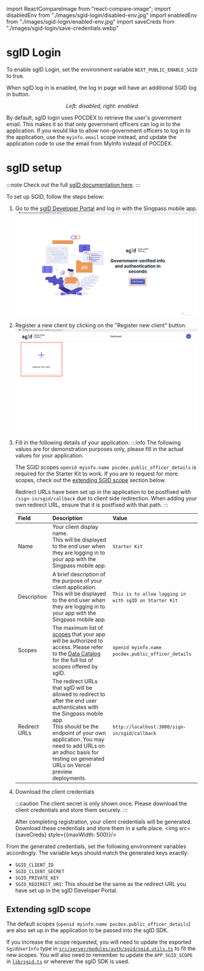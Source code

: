 import ReactCompareImage from "react-compare-image";
import disabledEnv from "./images/sgid-login/disabled-env.jpg"
import enabledEnv from "./images/sgid-login/enabled-env.jpg"
import saveCreds from "./images/sgid-login/save-credentials.webp"

# sgID Login

To enable sgID Login, set the environment variable `NEXT_PUBLIC_ENABLE_SGID` to true.

When sgID log in is enabled, the log in page will have an additional SGID log in button.

<ReactCompareImage leftImage={disabledEnv} rightImage={enabledEnv} />
<figcaption align="center"><i>Left: disabled, right: enabled</i></figcaption>

By default, sgID login uses POCDEX to retrieve the user's government email. This makes it so that only government officers can log in to the application. If you would like to allow non-government officers to log in to the application, use the `myinfo.email` scope instead, and update the application code to use the email from MyInfo instead of POCDEX.

# sgID setup

:::note
Check out the full [sgID documentation here](https://docs.id.gov.sg/introduction/overview).
:::

To set up SGID, follow the steps below:

1. Go to the [sgID Developer Portal](https://developer.id.gov.sg/) and log in with the Singpass mobile app.
   ![](./images/sgid-login/sgid-login.png)

2. Register a new client by clicking on the "Register new client" button.
   ![](./images/sgid-login/register-new-client.webp)

3. Fill in the following details of your application.
   :::info
   The following values are for demonstration purposes only, please fill in the actual values for your application.

   The SGID scopes `openid myinfo.name pocdex.public_officer_details` is required for the Starter Kit to work. If you are to request for more scopes, check out the [extending SGID scope](#extending-sgid-scope) section below.

   Redirect URLs have been set up in the application to be postfixed with `/sign-in/sgid/callback` due to client side redirection. When adding your own redirect URL, ensure that it is postfixed with that path.
   :::

   | Field         | Description                                                                                                                                                                                                                                                                                   | Value                                                  |
   | ------------- | --------------------------------------------------------------------------------------------------------------------------------------------------------------------------------------------------------------------------------------------------------------------------------------------- | ------------------------------------------------------ |
   | Name          | Your client display name. <br/> This will be displayed to the end user when they are logging in to your app with the Singpass mobile app.                                                                                                                                                     | `Starter Kit`                                          |
   | Description   | A brief description of the purpose of your client application. <br/> This will be displayed to the end user when they are logging in to your app with the Singpass mobile app.                                                                                                                | `This is to allow logging in with sgID on Starter Kit` |
   | Scopes        | The maximum list of [scopes](https://oauth.net/2/scope/) that your app will be authorized to access. Please refer to the [Data Catalog](https://docs.id.gov.sg/data-catalog) for the full list of scopes offered by sgID.                                                                     | `openid myinfo.name pocdex.public_officer_details`                      |
   | Redirect URLs | The redirect URLs that sgID will be allowed to redirect to after the end user authenticates with the Singpass mobile app. <br /> This should be the endpoint of your own application. You may need to add URLs on an adhoc basis for testing on generated URLs on Vercel preview deployments. | `http://localhost:3000/sign-in/sgid/callback`          |

4. Download the client credentials

   :::caution
   The client secret is only shown once. Please download the client credentials and store them securely.
   :::

   After completing registration, your client credentials will be generated. Download these credentials and store them in a safe place.
   <img src={saveCreds} style={{maxWidth: 500}}/>

From the generated credentials, set the following environment variables accordingly. The variable keys should match the generated keys exactly:

- `SGID_CLIENT_ID`
- `SGID_CLIENT_SECRET`
- `SGID_PRIVATE_KEY`
- `SGID_REDIRECT_URI`: This should be the same as the redirect URL you have set up in the sgID Developer Portal.

## Extending sgID scope
The default scopes (`openid myinfo.name pocdex.public_officer_details`) are also set up in the application to be passed into the sgID SDK.

If you increase the scope requested, you will need to update the exported `SgidUserInfo` type in [`src/server/modules/auth/sgid/sgid.utils.ts`](https://github.com/opengovsg/starter-kit/blob/main/src/server/modules/auth/sgid/sgid.utils.ts#L32) to fit the new scopes.
You will also need to remember to update the `APP_SGID_SCOPE` in [`lib/sgid.ts`](https://github.com/opengovsg/starter-kit/blob/main/src/lib/sgid.ts#L9) or wherever the sgID SDK is used.
